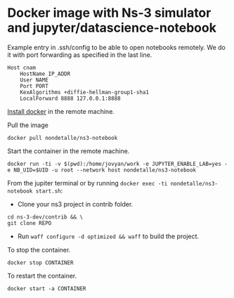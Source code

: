 # Docker image with Ns-3 simulator and jupyter/datascience-notebook

Example entry in .ssh/config to be able to open notebooks remotely. We do it with port forwarding as specified in the last line.

```
Host cnam
    HostName IP_ADDR
    User NAME
    Port PORT
    KexAlgorithms +diffie-hellman-group1-sha1
    LocalForward 8888 127.0.0.1:8888
```
[Install docker](https://docs.docker.com/get-docker/) in the remote machine.

Pull the image

```
docker pull nondetalle/ns3-notebook
```

Start the container in the remote machine.

```
docker run -ti -v $(pwd):/home/jovyan/work -e JUPYTER_ENABLE_LAB=yes -e NB_UID=$UID -u root --network host nondetalle/ns3-notebook
```

From the jupiter terminal or by running `docker exec -ti nondetalle/ns3-notebook start.sh`:

* Clone your ns3 project in contrib folder.

```
cd ns-3-dev/contrib && \
git clone REPO
```
* Run `waff configure -d optimized && waff` to build the project.

To stop the container.

```
docker stop CONTAINER
```

To restart the container.

```
docker start -a CONTAINER
```